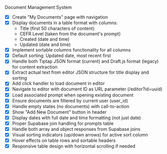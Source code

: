 Document Management System

- [x] Create "My Documents" page with navigation
- [x] Display documents in a table format with columns:
  - Title (first 50 characters of content)
  - CEFR Level (taken from the document's prompt)
  - Created (date and time)
  - Updated (date and time)
- [x] Implement sortable columns functionality for all columns
- [x] Default sorting: Updated date, most recent first
- [x] Handle both Tiptap JSON format (current) and Draft.js format (legacy) for content extraction
- [x] Extract actual text from editor JSON structure for title display and sorting
- [x] Add click handler to load document in editor
- [x] Navigate to editor with document ID as URL parameter (/editor?id=uuid)
- [x] Load associated prompt when opening existing document
- [x] Ensure documents are filtered by current user (user_id)
- [x] Handle empty states (no documents) with call-to-action
- [x] Show "Add New Document" button in header
- [x] Display dates with full date and time formatting (not just date)
- [x] Proper Supabase join handling for prompts table
- [x] Handle both array and object responses from Supabase joins
- [x] Visual sorting indicators (up/down arrows) for active sort column
- [x] Hover effects on table rows and sortable headers
- [x] Responsive table design with horizontal scrolling if needed
